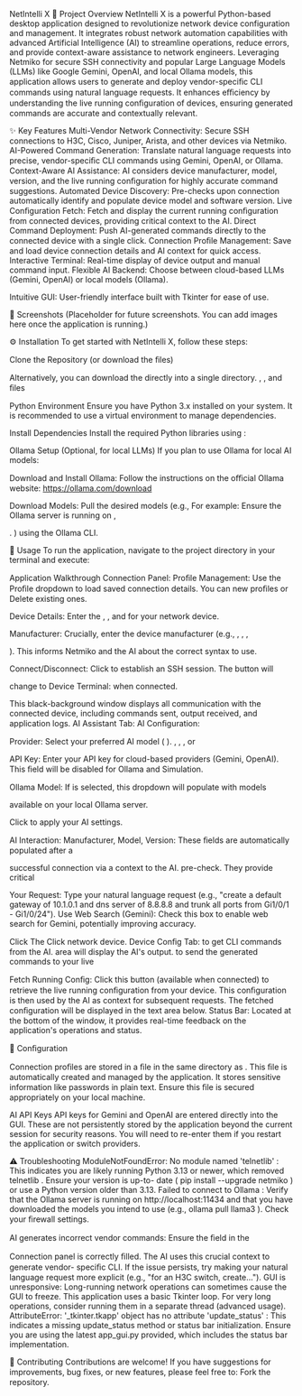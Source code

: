 NetIntelli X
🚀 Project Overview
NetIntelli X is a powerful Python-based desktop application designed to revolutionize network device configuration and management. It integrates robust network automation capabilities with advanced Artificial Intelligence (AI) to streamline operations, reduce errors, and provide context-aware assistance to network engineers.
Leveraging Netmiko for secure SSH connectivity and popular Large Language Models (LLMs) like Google Gemini, OpenAI, and local Ollama models, this application allows users to generate and deploy vendor-speciﬁc CLI commands using natural language requests. It enhances eﬃciency by understanding the live running conﬁguration of devices, ensuring generated commands are accurate and contextually relevant.

✨ Key Features
Multi-Vendor Network Connectivity: Secure SSH connections to H3C, Cisco, Juniper, Arista, and other devices via Netmiko.
AI-Powered Command Generation: Translate natural language requests into precise, vendor-speciﬁc CLI commands using Gemini, OpenAI, or Ollama.
Context-Aware AI Assistance: AI considers device manufacturer, model, version, and the live running conﬁguration for highly accurate command suggestions.
Automated Device Discovery: Pre-checks upon connection automatically identify and populate device model and software version.
Live Conﬁguration Fetch: Fetch and display the current running conﬁguration from connected devices, providing critical context to the AI.
Direct Command Deployment: Push AI-generated commands directly to the connected device with a single click.
Connection Proﬁle Management: Save and load device connection details and AI context for quick access.
Interactive Terminal: Real-time display of device output and manual command input.
Flexible AI Backend: Choose between cloud-based LLMs (Gemini, OpenAI) or local models (Ollama).

Intuitive GUI: User-friendly interface built with Tkinter for ease of use.

📸 Screenshots
(Placeholder for future screenshots. You can add images here once the application is running.)

⚙ Installation
To get started with NetIntelli X, follow these steps:

Clone the Repository (or download the ﬁles)



Alternatively, you can download the directly into a single directory.
,
, and
ﬁles

Python Environment
Ensure you have Python 3.x installed on your system. It is recommended to use a virtual environment to manage dependencies.

Install Dependencies
Install the required Python libraries using	:

Ollama Setup (Optional, for local LLMs)
If you plan to use Ollama for local AI models:

Download and Install Ollama: Follow the instructions on the oﬃcial Ollama website: https://ollama.com/download

Download Models: Pull the desired models (e.g., For example:
Ensure the Ollama server is running on
,

.
) using the Ollama CLI.

🚀 Usage
To run the application, navigate to the project directory in your terminal and execute:

Application Walkthrough
Connection Panel:
Proﬁle Management: Use the Proﬁle  dropdown to load saved connection details.
You can	new proﬁles or Delete existing ones.

Device Details: Enter the
,
, and
for your network device.

Manufacturer: Crucially, enter the device manufacturer (e.g.,
,
,	,

). This informs Netmiko and the AI about the correct syntax to use.

Connect/Disconnect: Click
to establish an SSH session. The button will

change to
Device Terminal:
when connected.

This black-background window displays all communication with the connected device, including commands sent, output received, and application logs.
AI Assistant Tab:
AI Conﬁguration:

Provider: Select your preferred AI model (
).
,
,
, or

API Key: Enter your API key for cloud-based providers (Gemini, OpenAI). This ﬁeld will be disabled for Ollama and Simulation.

Ollama Model: If
is selected, this dropdown will populate with models

available on your local Ollama server.

Click
to apply your AI settings.

AI Interaction:
Manufacturer, Model, Version: These ﬁelds are automatically populated after a

successful connection via a context to the AI.
pre-check. They provide critical

Your Request: Type your natural language request (e.g., "create a default gateway of 10.1.0.1 and dns server of 8.8.8.8 and trunk all ports from Gi1/0/1 - Gi1/0/24").
Use Web Search (Gemini): Check this box to enable web search for Gemini, potentially improving accuracy.

Click
The
Click
network device.
Device Conﬁg Tab:
to get CLI commands from the AI. area will display the AI's output.
to send the generated commands to your live

Fetch Running Conﬁg: Click this button (available when connected) to retrieve the live running conﬁguration from your device. This conﬁguration is then used by the AI as context for subsequent requests.
The fetched conﬁguration will be displayed in the text area below.
Status Bar:
Located at the bottom of the window, it provides real-time feedback on the application's operations and status.

🔧 Conﬁguration

Connection proﬁles are stored in a	ﬁle in the same directory as	.
This ﬁle is automatically created and managed by the application. It stores sensitive information like passwords in plain text. Ensure this ﬁle is secured appropriately on your local machine.

AI API Keys
API keys for Gemini and OpenAI are entered directly into the GUI. These are not persistently stored by the application beyond the current session for security reasons. You will need to re-enter them if you restart the application or switch providers.

⚠ Troubleshooting
ModuleNotFoundError: No module named 'telnetlib' : This indicates you are likely running
Python 3.13 or newer, which removed telnetlib . Ensure your	version is up-to-
date ( pip install --upgrade netmiko ) or use a Python version older than 3.13.
Failed to connect to Ollama : Verify that the Ollama server is running on http://localhost:11434 and that you have downloaded the models you intend to use (e.g., ollama pull llama3 ). Check your ﬁrewall settings.

AI generates incorrect vendor commands: Ensure the
ﬁeld in the

Connection panel is correctly ﬁlled. The AI uses this crucial context to generate vendor- speciﬁc CLI. If the issue persists, try making your natural language request more explicit (e.g., "for an H3C switch, create...").
GUI is unresponsive: Long-running network operations can sometimes cause the GUI to freeze. This application uses a basic Tkinter loop. For very long operations, consider running them in a separate thread (advanced usage).
	AttributeError: '_tkinter.tkapp' object has no attribute 'update_status' : This indicates a missing update_status method or status bar initialization. Ensure you are using the latest app_gui.py provided, which includes the status bar implementation.

🤝 Contributing
Contributions are welcome! If you have suggestions for improvements, bug ﬁxes, or new features, please feel free to:
Fork the repository.
